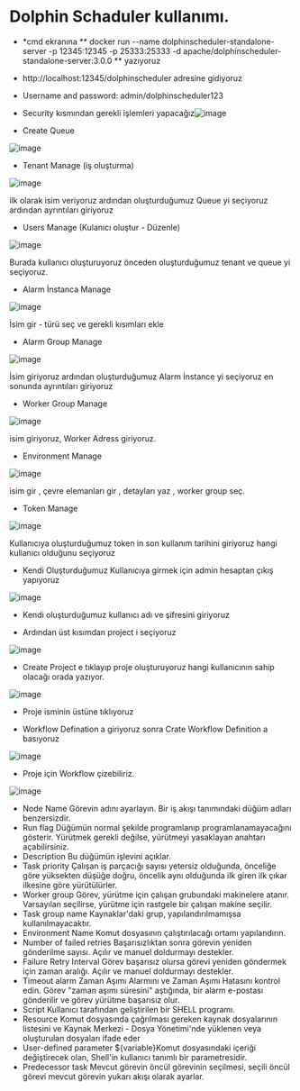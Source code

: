 # Dolphin Schaduler kullanımı.

- *cmd ekranına ** docker run --name dolphinscheduler-standalone-server -p 12345:12345 -p 25333:25333 -d apache/dolphinscheduler-standalone-server:3.0.0 ** yazıyoruz

- http://localhost:12345/dolphinscheduler adresine gidiyoruz 

- Username and password: admin/dolphinscheduler123

- Security kısmından gerekli işlemleri yapacağız![image](https://user-images.githubusercontent.com/110333072/183598567-9f8be81f-ccd0-43e4-a24e-ea61255b2d29.png)

- Create Queue 

![image](https://user-images.githubusercontent.com/110333072/183604454-7c186fe9-cb20-4285-b9a4-77138eb95670.png)

- Tenant Manage (iş oluşturma)

![image](https://user-images.githubusercontent.com/110333072/183604800-52768afe-f5c6-4c66-9103-af216d949c97.png)

ilk olarak isim veriyoruz ardından oluşturduğumuz Queue yi seçiyoruz ardından ayrıntıları giriyoruz

- Users Manage (Kulanıcı oluştur - Düzenle)

![image](https://user-images.githubusercontent.com/110333072/183605270-4e5bb9ab-a402-40e1-aee6-6103f81a1020.png)

Burada kullanıcı oluşturuyoruz önceden oluşturduğumuz tenant ve queue yi seçiyoruz.

- Alarm İnstanca Manage

![image](https://user-images.githubusercontent.com/110333072/183606759-7a765ec7-3ce1-4842-8ddf-1e596c966fdd.png)

İsim gir - türü seç ve gerekli kısımları ekle


- Alarm Group Manage 

![image](https://user-images.githubusercontent.com/110333072/183609212-5298eea4-f8a8-4b97-895c-1d770d3e3446.png)

İsim giriyoruz ardından oluşturduğumuz Alarm İnstance yi seçiyoruz en sonunda ayrıntıları giriyoruz

- Worker Group Manage 

![image](https://user-images.githubusercontent.com/110333072/183610472-0fd92a95-9231-421d-9211-3b2a030cc22b.png)

isim giriyoruz, Worker Adress giriyoruz.

- Environment Manage 

![image](https://user-images.githubusercontent.com/110333072/183612137-eda57009-66df-4f70-bfc8-7d12f941c69e.png)

isim gir , çevre elemanları gir , detayları yaz  , worker group seç.

- Token Manage 

![image](https://user-images.githubusercontent.com/110333072/183613914-f5a60e38-342a-4bbf-8911-461d55f36b25.png)

Kullanıcıya oluşturduğumuz token in son kullanım tarihini giriyoruz hangi kullanıcı olduğunu seçiyoruz 

- Kendi Oluşturduğumuz Kullanıcıya girmek için admin hesaptan çıkış yapıyoruz

![image](https://user-images.githubusercontent.com/110333072/183627206-9f24b23b-ca8a-42a1-a7e5-90701b312717.png)

- Kendi oluşturduğumuz kullanıcı adı ve şifresini giriyoruz


- Ardından üst kısımdan project i seçiyoruz

![image](https://user-images.githubusercontent.com/110333072/183626547-b02e3c97-f57e-4273-a783-f7cf0f8577c4.png)

- Create Project e tıklayıp proje oluşturuyoruz hangi kullanıcının sahip olacağı orada yazıyor. 

![image](https://user-images.githubusercontent.com/110333072/183629480-c02704b9-98f9-44ba-811b-d231521a8dfb.png)
 
 - Proje isminin üstüne tıklıyoruz

- Workflow Defination a giriyoruz sonra Crate Workflow Definition a basıyoruz

![image](https://user-images.githubusercontent.com/110333072/183630210-870fc81d-28f5-41a8-b566-927f24d55c35.png)

- Proje için Workflow çizebiliriz.

![image](https://user-images.githubusercontent.com/110333072/183630348-97538496-b47e-4af5-8264-d54540a807e8.png)

- Node Name 	Görevin adını ayarlayın. Bir iş akışı tanımındaki düğüm adları benzersizdir.
- Run flag	Düğümün normal şekilde programlanıp programlanamayacağını gösterir. Yürütmek gerekli değilse, yürütmeyi yasaklayan anahtarı açabilirsiniz.
- Description	Bu düğümün işlevini açıklar.
- Task priority	  Çalışan iş parçacığı sayısı yetersiz olduğunda, önceliğe göre yüksekten düşüğe doğru, öncelik aynı olduğunda ilk giren ilk çıkar ilkesine göre yürütülürler.
- Worker group	 Görev, yürütme için çalışan grubundaki makinelere atanır. Varsayılan seçilirse, yürütme için rastgele bir çalışan makine seçilir.
- Task group name	    Kaynaklar'daki grup, yapılandırılmamışsa kullanılmayacaktır.
- Environment Name	Komut dosyasının çalıştırılacağı ortamı yapılandırın.
- Number of failed retries    Başarısızlıktan sonra görevin yeniden gönderilme sayısı. Açılır ve manuel doldurmayı destekler.	
- Failure Retry Interval     Görev başarısız olursa görevi yeniden göndermek için zaman aralığı. Açılır ve manuel doldurmayı destekler.
- Timeout alarm        Zaman Aşımı Alarmını ve Zaman Aşımı Hatasını kontrol edin. Görev "zaman aşımı süresini" aştığında, bir alarm e-postası gönderilir ve görev yürütme başarısız olur.
- Script	  Kullanıcı tarafından geliştirilen bir SHELL programı.
- Resource	Komut dosyasında çağrılması gereken kaynak dosyalarının listesini ve Kaynak Merkezi - Dosya Yönetimi'nde yüklenen veya oluşturulan dosyaları ifade eder
- User-defined parameter   ${variable}Komut dosyasındaki içeriği değiştirecek olan, Shell'in kullanıcı tanımlı bir parametresidir.
- Predecessor task   	Mevcut görevin öncül görevinin seçilmesi, seçili öncül görevi mevcut görevin yukarı akışı olarak ayarlar.





                                                                                                                                              
